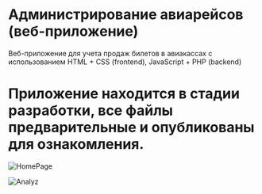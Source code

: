 # Администрирование авиарейсов (веб-приложение)
Веб-приложение для учета продаж билетов в авиакассах с использованием HTML + CSS (frontend), JavaScript + PHP (backend)
# Приложение находится в стадии разработки, все файлы предварительные и опубликованы для ознакомления.
![HomePage](https://user-images.githubusercontent.com/57669173/204043304-1b73b8b8-b239-4c8c-b0f0-1418391ace87.JPG)


![Analyz](https://user-images.githubusercontent.com/57669173/204043312-8ccb3492-0173-4510-bd29-b0513beba30b.JPG)
